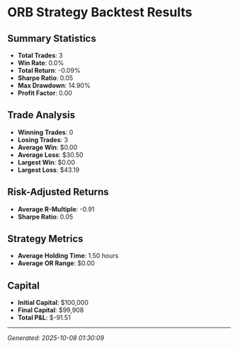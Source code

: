 # ORB Strategy Backtest Results

## Summary Statistics

- **Total Trades**: 3
- **Win Rate**: 0.0%
- **Total Return**: -0.09%
- **Sharpe Ratio**: 0.05
- **Max Drawdown**: 14.90%
- **Profit Factor**: 0.00

## Trade Analysis

- **Winning Trades**: 0
- **Losing Trades**: 3
- **Average Win**: $0.00
- **Average Loss**: $30.50
- **Largest Win**: $0.00
- **Largest Loss**: $43.19

## Risk-Adjusted Returns

- **Average R-Multiple**: -0.91
- **Sharpe Ratio**: 0.05

## Strategy Metrics

- **Average Holding Time**: 1.50 hours
- **Average OR Range**: $0.00

## Capital

- **Initial Capital**: $100,000
- **Final Capital**: $99,908
- **Total P&L**: $-91.51

---

*Generated: 2025-10-08 01:30:09*
